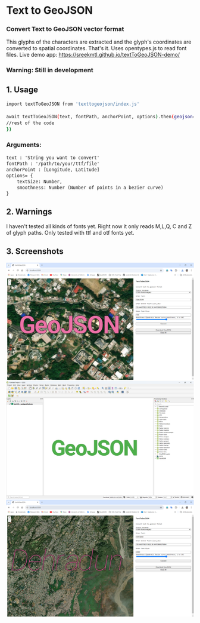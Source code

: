 # Text to GeoJSON
### Convert Text to GeoJSON vector format
This glyphs of the characters are extracted and the glyph's coordinates are converted to spatial coordinates. That's it. Uses opentypes.js to read font files.
Live demo app: https://sreekmtl.github.io/textToGeoJSON-demo/
### Warning: Still in development

## 1. Usage

```bash
import textToGeoJSON from 'texttogeojson/index.js'

await textToGeoJSON(text, fontPath, anchorPoint, options).then(geojson=>{
//rest of the code
})
```
### Arguments:

```
text : 'String you want to convert'
fontPath : '/path/to/your/ttf/file'
anchorPoint : [Longitude, Latitude]
options= {
    textSize: Number,
    smoothness: Number (Number of points in a bezier curve)
}
```
## 2. Warnings

I haven't tested all kinds of fonts yet. Right now it only reads M,L,Q, C and Z of glyph paths. Only tested with ttf and otf fonts yet. 

## 3. Screenshots
![alt text](https://github.com/sreekmtl/textToGeoJSON-demo/blob/main/preview/ss-4.png)
![alt text](https://github.com/sreekmtl/textToGeoJSON-demo/blob/main/preview/ss-5.png)
![alt text](https://github.com/sreekmtl/textToGeoJSON-demo/blob/main/preview/ss-6.png)
